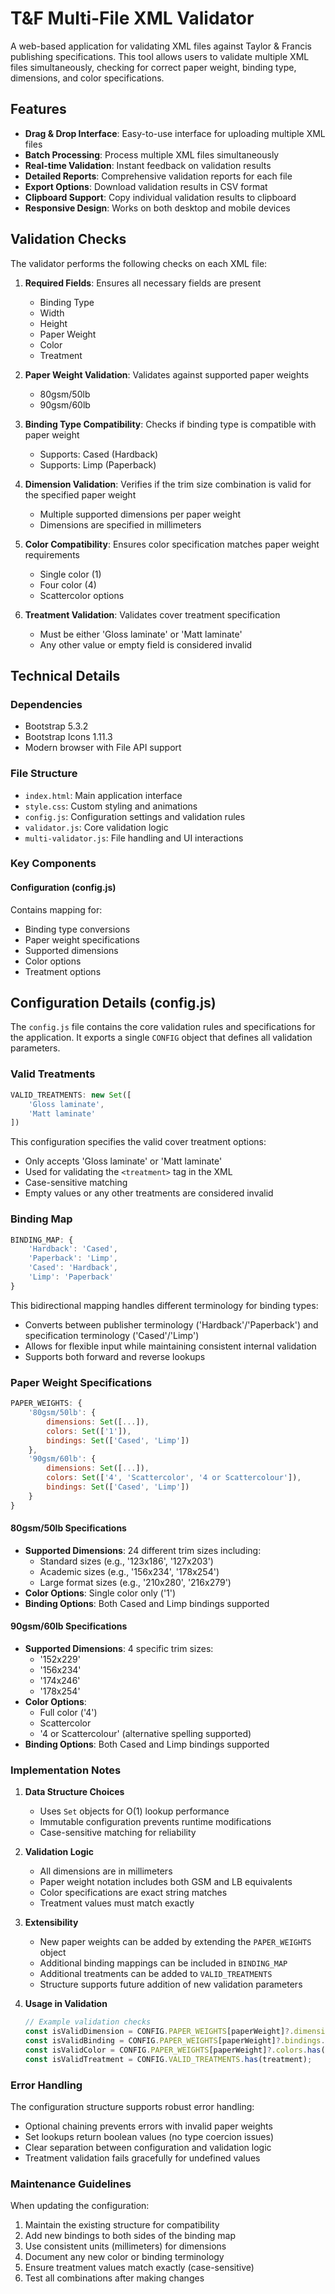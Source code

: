 # T&F Multi-File XML Validator

A web-based application for validating XML files against Taylor & Francis publishing specifications. This tool allows users to validate multiple XML files simultaneously, checking for correct paper weight, binding type, dimensions, and color specifications.

## Features

- **Drag & Drop Interface**: Easy-to-use interface for uploading multiple XML files
- **Batch Processing**: Process multiple XML files simultaneously
- **Real-time Validation**: Instant feedback on validation results
- **Detailed Reports**: Comprehensive validation reports for each file
- **Export Options**: Download validation results in CSV format
- **Clipboard Support**: Copy individual validation results to clipboard
- **Responsive Design**: Works on both desktop and mobile devices

## Validation Checks

The validator performs the following checks on each XML file:

1. **Required Fields**: Ensures all necessary fields are present
   - Binding Type
   - Width
   - Height
   - Paper Weight
   - Color
   - Treatment

2. **Paper Weight Validation**: Validates against supported paper weights
   - 80gsm/50lb
   - 90gsm/60lb

3. **Binding Type Compatibility**: Checks if binding type is compatible with paper weight
   - Supports: Cased (Hardback)
   - Supports: Limp (Paperback)

4. **Dimension Validation**: Verifies if the trim size combination is valid for the specified paper weight
   - Multiple supported dimensions per paper weight
   - Dimensions are specified in millimeters

5. **Color Compatibility**: Ensures color specification matches paper weight requirements
   - Single color (1)
   - Four color (4)
   - Scattercolor options

6. **Treatment Validation**: Validates cover treatment specification
   - Must be either 'Gloss laminate' or 'Matt laminate'
   - Any other value or empty field is considered invalid

## Technical Details

### Dependencies

- Bootstrap 5.3.2
- Bootstrap Icons 1.11.3
- Modern browser with File API support

### File Structure

- `index.html`: Main application interface
- `style.css`: Custom styling and animations
- `config.js`: Configuration settings and validation rules
- `validator.js`: Core validation logic
- `multi-validator.js`: File handling and UI interactions

### Key Components

#### Configuration (config.js)
Contains mapping for:
- Binding type conversions
- Paper weight specifications
- Supported dimensions
- Color options
- Treatment options

## Configuration Details (config.js)

The `config.js` file contains the core validation rules and specifications for the application. It exports a single `CONFIG` object that defines all validation parameters.

### Valid Treatments

```javascript
VALID_TREATMENTS: new Set([
    'Gloss laminate',
    'Matt laminate'
])
```

This configuration specifies the valid cover treatment options:
- Only accepts 'Gloss laminate' or 'Matt laminate'
- Used for validating the `<treatment>` tag in the XML
- Case-sensitive matching
- Empty values or any other treatments are considered invalid

### Binding Map

```javascript
BINDING_MAP: {
    'Hardback': 'Cased',
    'Paperback': 'Limp',
    'Cased': 'Hardback',
    'Limp': 'Paperback'
}
```

This bidirectional mapping handles different terminology for binding types:
- Converts between publisher terminology ('Hardback'/'Paperback') and specification terminology ('Cased'/'Limp')
- Allows for flexible input while maintaining consistent internal validation
- Supports both forward and reverse lookups

### Paper Weight Specifications

```javascript
PAPER_WEIGHTS: {
    '80gsm/50lb': {
        dimensions: Set([...]),
        colors: Set(['1']),
        bindings: Set(['Cased', 'Limp'])
    },
    '90gsm/60lb': {
        dimensions: Set([...]),
        colors: Set(['4', 'Scattercolor', '4 or Scattercolour']),
        bindings: Set(['Cased', 'Limp'])
    }
}
```

#### 80gsm/50lb Specifications
- **Supported Dimensions**: 24 different trim sizes including:
  - Standard sizes (e.g., '123x186', '127x203')
  - Academic sizes (e.g., '156x234', '178x254')
  - Large format sizes (e.g., '210x280', '216x279')
- **Color Options**: Single color only ('1')
- **Binding Options**: Both Cased and Limp bindings supported

#### 90gsm/60lb Specifications
- **Supported Dimensions**: 4 specific trim sizes:
  - '152x229'
  - '156x234'
  - '174x246'
  - '178x254'
- **Color Options**: 
  - Full color ('4')
  - Scattercolor
  - '4 or Scattercolour' (alternative spelling supported)
- **Binding Options**: Both Cased and Limp bindings supported

### Implementation Notes

1. **Data Structure Choices**
   - Uses `Set` objects for O(1) lookup performance
   - Immutable configuration prevents runtime modifications
   - Case-sensitive matching for reliability

2. **Validation Logic**
   - All dimensions are in millimeters
   - Paper weight notation includes both GSM and LB equivalents
   - Color specifications are exact string matches
   - Treatment values must match exactly

3. **Extensibility**
   - New paper weights can be added by extending the `PAPER_WEIGHTS` object
   - Additional binding mappings can be included in `BINDING_MAP`
   - Additional treatments can be added to `VALID_TREATMENTS`
   - Structure supports future addition of new validation parameters

4. **Usage in Validation**
   ```javascript
   // Example validation checks
   const isValidDimension = CONFIG.PAPER_WEIGHTS[paperWeight]?.dimensions.has(dimension);
   const isValidBinding = CONFIG.PAPER_WEIGHTS[paperWeight]?.bindings.has(bindingType);
   const isValidColor = CONFIG.PAPER_WEIGHTS[paperWeight]?.colors.has(color);
   const isValidTreatment = CONFIG.VALID_TREATMENTS.has(treatment);
   ```

### Error Handling

The configuration structure supports robust error handling:
- Optional chaining prevents errors with invalid paper weights
- Set lookups return boolean values (no type coercion issues)
- Clear separation between configuration and validation logic
- Treatment validation fails gracefully for undefined values

### Maintenance Guidelines

When updating the configuration:
1. Maintain the existing structure for compatibility
2. Add new bindings to both sides of the binding map
3. Use consistent units (millimeters) for dimensions
4. Document any new color or binding terminology
5. Ensure treatment values match exactly (case-sensitive)
6. Test all combinations after making changes